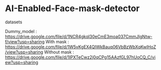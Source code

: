 # AI-Enabled-Face-mask-detector

datasets

Dummy_model : https://drive.google.com/file/d/1NCR4gkqI30eCmE3moa037CmmJIgNtw-f/view?usp=sharing
With mask : https://drive.google.com/file/d/1W5vKgEX4QIWkBauq06VbBzWbXqKwlHoZ/view?usp=sharing
Without mask : https://drive.google.com/file/d/1IPXTeCwz2j0qCPg15AAzfGL97hUoCQ_C/view?usp=sharing
